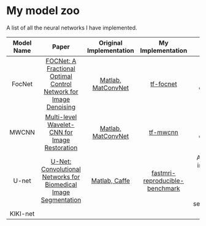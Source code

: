 # My model zoo

A list of all the neural networks I have implemented.

| Model Name |                                                                                                       Paper                                                                                                      |                                 Original Implementation                                 |                                                                       My Implementation                                                                       |                                  Task                                 |     Standalone     |
|:----------:|:----------------------------------------------------------------------------------------------------------------------------------------------------------------------------------------------------------------:|:---------------------------------------------------------------------------------------:|:-------------------------------------------------------------------------------------------------------------------------------------------------------------:|:---------------------------------------------------------------------:|:------------------:|
|   FocNet   | [FOCNet: A Fractional Optimal Control Network for Image Denoising](http://openaccess.thecvf.com/content_CVPR_2019/html/Jia_FOCNet_A_Fractional_Optimal_Control_Network_for_Image_Denoising_CVPR_2019_paper.html) |               [Matlab, MatConvNet](https://github.com/hsijiaxidian/FOCNet)              |                                         [tf-focnet](https://github.com/zaccharieramzi/tf-focnet/blob/master/focnet.py)                                        |                            Image denoising                            | :heavy_check_mark: |
|    MWCNN   |                                                                 [Multi-level Wavelet-CNN for Image Restoration](https://arxiv.org/abs/1805.07071)                                                                |                   [Matlab, MatConvNet](https://github.com/lpj0/MWCNN)                   |                                          [tf-mwcnn](https://github.com/zaccharieramzi/tf-mwcnn/blob/master/mwcnn.py)                                          |                            Image denoising                            | :heavy_check_mark: |
|    U-net   |                                                        [U-Net: Convolutional Networks for Biomedical Image Segmentation](https://arxiv.org/abs/1505.04597)                                                       | [Matlab, Caffe](https://lmb.informatik.uni-freiburg.de/people/ronneber/u-net/#download) | [fastmri-reproducible-benchmark](https://github.com/zaccharieramzi/fastmri-reproducible-benchmark/blob/master/fastmri_recon/models/functional_models/unet.py) | Any kind of image-to-image problem <br> Originally image segmentation |         :x:        |
| KIKI-net   |                                                                                                                                                                                                                  |                                                                                         |                                                                                                                                                               |                                                                       |                    |

